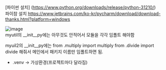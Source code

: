 [파이썬 설치] (https://www.python.org/downloads/release/python-31210/)<br>
파이참 설치 https://www.jetbrains.com/ko-kr/pycharm/download/download-thanks.html?platform=windows<br>

![image](https://github.com/user-attachments/assets/79b5d1b0-54dc-48e4-bdb7-9837f5af48c0)
<br>
myutil의 __init__py에는 아무것도 안적어서 
모듈을 각각 임폴트 해야함

myuil2의 __init__py에는
from .multiply import multiply
from .divide import divide
해줘서 메인에서 패키지 이름만 임폴트하면 됨.

- .venv -> 가상환경(프로젝트마다 달라짐)

